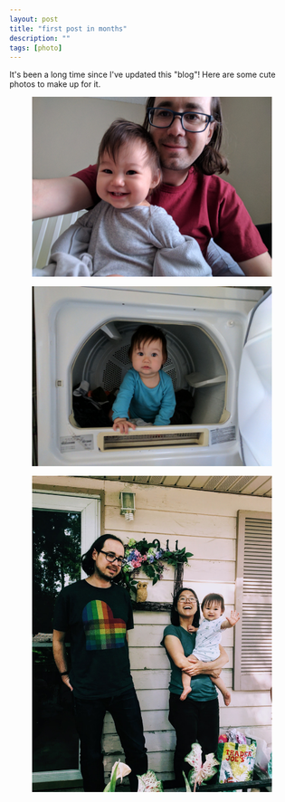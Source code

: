 ```yaml
---
layout: post
title: "first post in months"
description: ""
tags: [photo]
---
```


It's been a long time since I've updated this "blog"! Here are some cute photos to make up for it.

<figure>
    <img src="/images/hazel_in_grey_small.jpg">
</figure>
<figure>
    <img src="/images/hazel_in_wash_small.jpg">
</figure>
<figure>
    <img src="/images/family_filtered_small.jpg">
</figure>
